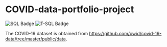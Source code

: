 # COVID-data-portfolio-project

![SQL Badge](https://img.shields.io/badge/SQL-white)
![T-SQL Badge](https://img.shields.io/badge/T--SQL-blue)

The COVID-19 dataset is obtained from https://github.com/owid/covid-19-data/tree/master/public/data.

